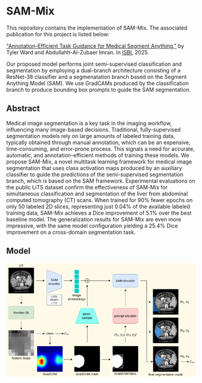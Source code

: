 # SAM-Mix

This repository contains the implementation of SAM-Mix. The associated publication for this project is listed below:

["Annotation-Efficient Task Guidance for Medical Segment Anything,"](https://arxiv.org/pdf/2412.08575) by Tyler Ward and Abdullahh-Al-Zubaer Imran. In [ISBI](https://2025.midl.io/), 2025.

Our proposed model performs joint semi-supervised classification and segmentation by employing a dual-branch architecture consisting of a ResNet-38 classifier and a segmenatation branch based on the Segment Anything Model (SAM). We use GradCAMs produced by the classification branch to produce bounding box prompts to guide the SAM segmentation.

## Abstract
Medical image segmentation is a key task in the imaging workflow, influencing many image-based decisions. Traditional, fully-supervised segmentation models rely on large amounts of labeled training data, typically obtained through manual annotation, which can be an expensive, time-consuming, and error-prone process. This signals a need for accurate, automatic, and annotation-efficient methods of training these models. We propose SAM-Mix, a novel multitask learning framework for medical image segmentation that uses class activation maps produced by an auxiliary classifier to guide the predictions of the semi-supervised segmentation branch, which is based on the SAM framework. Experimental evaluations on the public LiTS dataset confirm the effectiveness of SAM-Mix for simultaneous classification and segmentation of the liver from abdominal computed tomography (CT) scans. When trained for 90% fewer epochs on only 50 labeled 2D slices, representing just 0.04% of the available labeled training data, SAM-Mix achieves a Dice improvement of 5.1% over the best baseline model. The generalization results for SAM-Mix are even more impressive, with the same model configuration yielding a 25.4% Dice improvement on a cross-domain segmentation task.

## Model
![Figure](https://github.com/tbwa233/SAM-Mix/blob/main/images/arxivarch(1).png)
